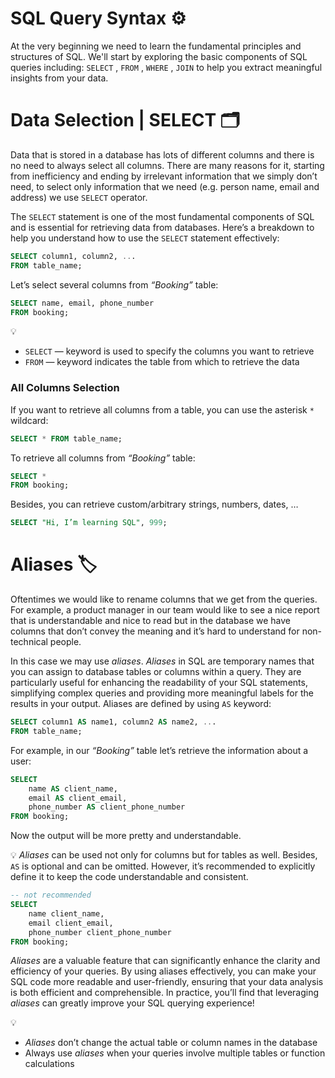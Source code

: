 # SQL Query Syntax ⚙️

At the very beginning we need to learn the fundamental principles and structures of SQL. We'll start by exploring the basic components of SQL queries including: `SELECT` , `FROM` , `WHERE` , `JOIN` to help you extract meaningful insights from your data.

# Data Selection | SELECT 🗂️

Data that is stored in a database has lots of different columns and there is no need to always select all columns. There are many reasons for it, starting from inefficiency and ending by irrelevant information that we simply don’t need, to select only information that we need (e.g. person name, email and address) we use `SELECT` operator.

The `SELECT` statement is one of the most fundamental components of SQL and is essential for retrieving data from databases. Here’s a breakdown to help you understand how to use the `SELECT` statement effectively:

```sql
SELECT column1, column2, ... 
FROM table_name;
```

Let’s select several columns from *“Booking”* table:

```sql
SELECT name, email, phone_number	
FROM booking;
```

<aside>

💡
- `SELECT` — keyword is used to specify the columns you want to retrieve
- `FROM` — keyword indicates the table from which to retrieve the data

</aside>


### All Columns Selection

If you want to retrieve all columns from a table, you can use the asterisk `*` wildcard:

```sql
SELECT * FROM table_name;
```

To retrieve all columns from *“Booking”* table:

```sql
SELECT *	
FROM booking;
```

Besides, you can retrieve custom/arbitrary strings, numbers, dates, …

```sql
SELECT "Hi, I’m learning SQL", 999;
```

# Aliases 🏷️

Oftentimes we would like to rename columns that we get from the queries. For example, a product manager in our team would like to see a nice report that is understandable and nice to read but in the database we have columns that don’t convey the meaning and it’s hard to understand for non-technical people. 

In this case we may use *aliases*. *Aliases* in SQL are temporary names that you can assign to database tables or columns within a query. They are particularly useful for enhancing the readability of your SQL statements, simplifying complex queries and providing more meaningful labels for the results in your output. Aliases are defined by using `AS` keyword:

```sql
SELECT column1 AS name1, column2 AS name2, ...
FROM table_name;
```

For example, in our *“Booking”* table let’s retrieve the information about a user:

```sql
SELECT
    name AS client_name,
    email AS client_email,
    phone_number AS client_phone_number
FROM booking;
```

Now the output will be more pretty and understandable.

<aside>

💡 *Aliases* can be used not only for columns but for tables as well. Besides, `AS` is optional and can be omitted. However, it’s recommended to explicitly define it to keep the code understandable and consistent.

</aside>

```sql
-- not recommended 
SELECT
    name client_name,
    email client_email,
    phone_number client_phone_number
FROM booking;
```

*Aliases* are a valuable feature that can significantly enhance the clarity and efficiency of your queries. By using aliases effectively, you can make your SQL code more readable and user-friendly, ensuring that your data analysis is both efficient and comprehensible. In practice, you’ll find that leveraging *aliases* can greatly improve your SQL querying experience!

<aside>

💡
   - *Aliases* don’t change the actual table or column names in the database
   - Always use *aliases* when your queries involve multiple tables or function calculations

</aside>